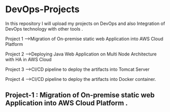 
# DevOps-Projects  
In this repository I will upload my projects on DevOps and also Integration of DevOps technology with other tools .
 
Project 1 -->Migration of On-premise static web Application into AWS
Cloud Platform 

Project 2 -->Deploying Java Web Application on Multi Node Architecture
with HA in AWS Cloud   

Project 3 -->CI/CD pipeline to deploy the artifacts into Tomcat Server 

Project 4 -->CI/CD pipeline to deploy the artifacts into Docker container.



## Project-1 : Migration of On-premise  static web Application into AWS Cloud Platform .